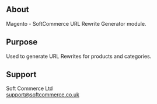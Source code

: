 ## About
Magento - SoftCommerce URL Rewrite Generator module.

## Purpose
Used to generate URL Rewrites for products and categories.

## Support
Soft Commerce Ltd <br />
support@softcommerce.co.uk
